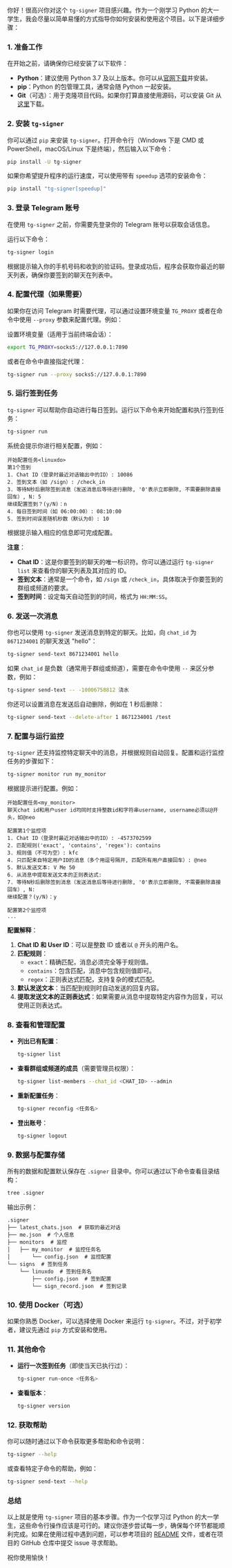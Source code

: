 你好！很高兴你对这个 `tg-signer` 项目感兴趣。作为一个刚学习 Python 的大一学生，我会尽量以简单易懂的方式指导你如何安装和使用这个项目。以下是详细步骤：

### 1. 准备工作

在开始之前，请确保你已经安装了以下软件：

- **Python**：建议使用 Python 3.7 及以上版本。你可以从[官网下载](https://www.python.org/downloads/)并安装。
- **pip**：Python 的包管理工具，通常会随 Python 一起安装。
- **Git**（可选）：用于克隆项目代码。如果你打算直接使用源码，可以安装 Git 从[这里](https://git-scm.com/)下载。

### 2. 安装 `tg-signer`

你可以通过 `pip` 来安装 `tg-signer`。打开命令行（Windows 下是 CMD 或 PowerShell，macOS/Linux 下是终端），然后输入以下命令：

```sh
pip install -U tg-signer
```

如果你希望提升程序的运行速度，可以使用带有 `speedup` 选项的安装命令：

```sh
pip install "tg-signer[speedup]"
```

### 3. 登录 Telegram 账号

在使用 `tg-signer` 之前，你需要先登录你的 Telegram 账号以获取会话信息。

运行以下命令：

```sh
tg-signer login
```

根据提示输入你的手机号码和收到的验证码。登录成功后，程序会获取你最近的聊天列表，确保你要签到的聊天在列表中。

### 4. 配置代理（如果需要）

如果你在访问 Telegram 时需要代理，可以通过设置环境变量 `TG_PROXY` 或者在命令中使用 `--proxy` 参数来配置代理。例如：

设置环境变量（适用于当前终端会话）：

```sh
export TG_PROXY=socks5://127.0.0.1:7890
```

或者在命令中直接指定代理：

```sh
tg-signer run --proxy socks5://127.0.0.1:7890
```

### 5. 运行签到任务

`tg-signer` 可以帮助你自动进行每日签到。运行以下命令来开始配置和执行签到任务：

```sh
tg-signer run
```

系统会提示你进行相关配置，例如：

```
开始配置任务<linuxdo>
第1个签到
1. Chat ID（登录时最近对话输出中的ID）: 10086
2. 签到文本（如 /sign）: /check_in
3. 等待N秒后删除签到消息（发送消息后等待进行删除, '0'表示立即删除, 不需要删除直接回车）, N: 5
继续配置签到？(y/N)：n
4. 每日签到时间（如 06:00:00）: 08:10:00
5. 签到时间误差随机秒数（默认为0）: 10
```

根据提示输入相应的信息即可完成配置。

**注意**：
- **Chat ID**：这是你要签到的聊天的唯一标识符。你可以通过运行 `tg-signer list` 来查看你的聊天列表及其对应的 ID。
- **签到文本**：通常是一个命令，如 `/sign` 或 `/check_in`，具体取决于你要签到的群组或频道的要求。
- **签到时间**：设定每天自动签到的时间，格式为 `HH:MM:SS`。

### 6. 发送一次消息

你也可以使用 `tg-signer` 发送消息到特定的聊天。比如，向 `chat_id` 为 `8671234001` 的聊天发送 "hello"：

```sh
tg-signer send-text 8671234001 hello
```

如果 `chat_id` 是负数（通常用于群组或频道），需要在命令中使用 `--` 来区分参数，例如：

```sh
tg-signer send-text -- -10006758812 浇水
```

你还可以设置消息在发送后自动删除，例如在 1 秒后删除：

```sh
tg-signer send-text --delete-after 1 8671234001 /test
```

### 7. 配置与运行监控

`tg-signer` 还支持监控特定聊天中的消息，并根据规则自动回复。配置和运行监控任务的步骤如下：

```sh
tg-signer monitor run my_monitor
```

根据提示进行配置。例如：

```
开始配置任务<my_monitor>
聊天chat id和用户user id均同时支持整数id和字符串username, username必须以@开头，如@neo

配置第1个监控项
1. Chat ID（登录时最近对话输出中的ID）: -4573702599
2. 匹配规则('exact', 'contains', 'regex'): contains
3. 规则值（不可为空）: kfc
4. 只匹配来自特定用户ID的消息（多个用逗号隔开, 匹配所有用户直接回车）: @neo
5. 默认发送文本: V Me 50
6. 从消息中提取发送文本的正则表达式:
7. 等待N秒后删除签到消息（发送消息后等待进行删除, '0'表示立即删除, 不需要删除直接回车）, N:
继续配置？(y/N)：y

配置第2个监控项
...
```

**配置解释**：
1. **Chat ID 和 User ID**：可以是整数 ID 或者以 `@` 开头的用户名。
2. **匹配规则**：
   - `exact`：精确匹配，消息必须完全等于规则值。
   - `contains`：包含匹配，消息中包含规则值即可。
   - `regex`：正则表达式匹配，支持复杂的模式匹配。
3. **默认发送文本**：当匹配到规则时自动发送的回复内容。
4. **提取发送文本的正则表达式**：如果需要从消息中提取特定内容作为回复，可以使用正则表达式。

### 8. 查看和管理配置

- **列出已有配置**：

  ```sh
  tg-signer list
  ```

- **查看群组或频道的成员**（需要管理员权限）：

  ```sh
  tg-signer list-members --chat_id <CHAT_ID> --admin
  ```

- **重新配置任务**：

  ```sh
  tg-signer reconfig <任务名>
  ```

- **登出账号**：

  ```sh
  tg-signer logout
  ```

### 9. 数据与配置存储

所有的数据和配置默认保存在 `.signer` 目录中。你可以通过以下命令查看目录结构：

```sh
tree .signer
```

输出示例：

```
.signer
├── latest_chats.json  # 获取的最近对话
├── me.json  # 个人信息
├── monitors  # 监控
│   ├── my_monitor  # 监控任务名
│       └── config.json  # 监控配置
└── signs  # 签到任务
    └── linuxdo  # 签到任务名
        ├── config.json  # 签到配置
        └── sign_record.json  # 签到记录
```

### 10. 使用 Docker（可选）

如果你熟悉 Docker，可以选择使用 Docker 来运行 `tg-signer`。不过，对于初学者，建议先通过 `pip` 方式安装和使用。

### 11. 其他命令

- **运行一次签到任务**（即使当天已执行过）：

  ```sh
  tg-signer run-once <任务名>
  ```

- **查看版本**：

  ```sh
  tg-signer version
  ```

### 12. 获取帮助

你可以随时通过以下命令获取更多帮助和命令说明：

```sh
tg-signer --help
```

或查看特定子命令的帮助，例如：

```sh
tg-signer send-text --help
```

### 总结

以上就是使用 `tg-signer` 项目的基本步骤。作为一个仅学习过 Python 的大一学生，这些命令行操作应该是可行的。建议你逐步尝试每一步，确保每个环节都能顺利完成。如果在使用过程中遇到问题，可以参考项目的 [README](#) 文件，或者在项目的 GitHub 仓库中提交 issue 寻求帮助。

祝你使用愉快！